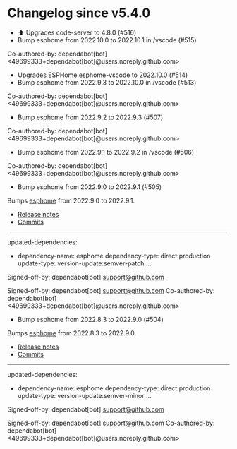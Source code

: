 # Changelog since v5.4.0
- ⬆️ Upgrades code-server to 4.8.0 (#516) 
- Bump esphome from 2022.10.0 to 2022.10.1 in /vscode (#515)

Co-authored-by: dependabot[bot] <49699333+dependabot[bot]@users.noreply.github.com> 
- Upgrades ESPHome.esphome-vscode to 2022.10.0 (#514) 
- Bump esphome from 2022.9.3 to 2022.10.0 in /vscode (#513)

Co-authored-by: dependabot[bot] <49699333+dependabot[bot]@users.noreply.github.com> 
- Bump esphome from 2022.9.2 to 2022.9.3 (#507)

Co-authored-by: dependabot[bot] <49699333+dependabot[bot]@users.noreply.github.com> 
- Bump esphome from 2022.9.1 to 2022.9.2 in /vscode (#506)

Co-authored-by: dependabot[bot] <49699333+dependabot[bot]@users.noreply.github.com> 
- Bump esphome from 2022.9.0 to 2022.9.1 (#505)

Bumps [esphome](https://github.com/esphome/esphome) from 2022.9.0 to 2022.9.1.
- [Release notes](https://github.com/esphome/esphome/releases)
- [Commits](https://github.com/esphome/esphome/compare/2022.9.0...2022.9.1)

---
updated-dependencies:
- dependency-name: esphome
  dependency-type: direct:production
  update-type: version-update:semver-patch
...

Signed-off-by: dependabot[bot] <support@github.com>

Signed-off-by: dependabot[bot] <support@github.com>
Co-authored-by: dependabot[bot] <49699333+dependabot[bot]@users.noreply.github.com> 
- Bump esphome from 2022.8.3 to 2022.9.0 (#504)

Bumps [esphome](https://github.com/esphome/esphome) from 2022.8.3 to 2022.9.0.
- [Release notes](https://github.com/esphome/esphome/releases)
- [Commits](https://github.com/esphome/esphome/compare/2022.8.3...2022.9.0)

---
updated-dependencies:
- dependency-name: esphome
  dependency-type: direct:production
  update-type: version-update:semver-minor
...

Signed-off-by: dependabot[bot] <support@github.com>

Signed-off-by: dependabot[bot] <support@github.com>
Co-authored-by: dependabot[bot] <49699333+dependabot[bot]@users.noreply.github.com> 
